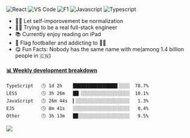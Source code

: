 ![React](https://img.shields.io/badge/-React-3b2e5a?&logo=react)
![VS Code](https://img.shields.io/badge/-VS%20Code-007ACC?&logo=visual-studio-code)
![F1](https://img.shields.io/badge/-F1-E10600?&logo=F1)
![Javascript](https://img.shields.io/badge/-Javascript-E5D565?&logo=Javascript&logoColor=white)
![Typescript](https://img.shields.io/badge/-Typescript-4476C0?&logo=Typescript&logoColor=white)


<!-- ![JavaScript](https://img.shields.io/badge/JavaScript-323330?style=flat-square&logo=javascript&logoColor=F7DF1E)
![TypeScript](https://img.shields.io/badge/TypeScript-007ACC?style=flat-square&logo=typescript&logoColor=white) -->
- ✍🏻 Let self-imporovement be normalization
- 👨‍💻 Trying to be a real full-stack engineer 
- 📚 Currently enjoy reading on iPad
- 🏈 Flag footballer and addicting to 🏂🏻
- 😋 Fun Facts: Nobody has the same name with me(among 1.4 billion people in 🇨🇳)


#### <a href="https://github.com/matchai/waka-box" target="_blank">📊 Weekly development breakdown</a>
 <!-- waka-box start -->
```text
TypeScript   🕓 1d 2h    ████████████████▌░░░░  78.7%
LESS         🕓 3h 26m   ██▏░░░░░░░░░░░░░░░░░░  10.1%
JavaScript   🕓 26m 44s  ▎░░░░░░░░░░░░░░░░░░░░   1.3%
EJS          🕓 8m 41s   ░░░░░░░░░░░░░░░░░░░░░   0.4%
Other        🕓 3h 13m   █▉░░░░░░░░░░░░░░░░░░░   9.5%
```
 <!-- waka-box end -->
 
![](https://visitor-badge.glitch.me/badge?page_id=github.CodingOnStar)
